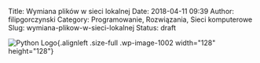 Title: Wymiana plików w sieci lokalnej
Date: 2018-04-11 09:39
Author: filipgorczynski
Category: Programowanie, Rozwiązania, Sieci komputerowe
Slug: wymiana-plikow-w-sieci-lokalnej
Status: draft

![Python Logo](https://filipgorczynski.files.wordpress.com/2015/04/python1.png){.alignleft .size-full .wp-image-1002 width="128" height="128"}
